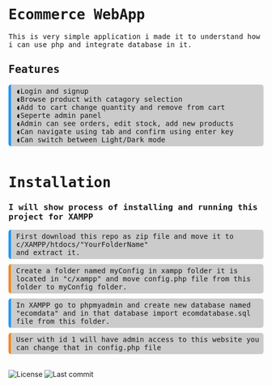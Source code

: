 <div style="font-family:monospace;">

# Ecommerce WebApp
This is very simple application i made it to understand how i can use php and integrate database in it.

## Features

<div style="border-left:5px solid #2196ff;background-color:rgba(0,0,0,0.2);
margin-top:10px; padding:5px; padding-left:10px; border-radius:5px">
◖Login and signup<br>
◖Browse product with catagory selection<br>
◖Add to cart change quantity and remove from cart<br>
◖Seperte admin panel<br>
◖Admin can see orders, edit stock, add new products<br>
◖Can navigate using tab and confirm using enter key <br>
◖Can switch between Light/Dark mode<br>
</div><br>

# Installation

### I will show process of installing and running this project for XAMPP

<div style="border-left:5px solid #2196ff;background-color:rgba(0,0,0,0.2);
margin-top:10px; padding:5px; padding-left:10px;border-radius:5px">
    First download this repo as zip file and move it to<br>
    c/XAMPP/htdocs/"YourFolderName" <br>and extract it.
</div>

<div style="border-left:5px solid #f38a21; background-color:rgba(0,0,0,0.2);margin-top:10px; padding:5px; padding-left:10px; border-radius:5px">
    Create a folder named myConfig in xampp folder it is located in "c/xampp" and move config.php file from this folder to myConfig folder.
</div>

<div style="border-left:5px solid #2197ff;background-color:rgba(0,0,0,0.2);
margin-top:10px; padding:5px; padding-left:10px; border-radius:5px">
    In XAMPP go to phpmyadmin and create new database named "ecomdata"
    and in that database import ecomdatabase.sql file from this folder.
</div>

<div style="border-left:5px solid #f38a21; background-color:rgba(0,0,0,0.2);margin-top:10px; padding:5px; padding-left:10px; border-radius:5px">
    User with id 1 will have admin access to this website you can change that in config.php file
</div>

</div><br>

![License](https://img.shields.io/badge/license-GPL-%2300ffff)
![Last commit](https://img.shields.io/github/last-commit/Aadil127/EcommerceWebApp?color=%2300ffff)


